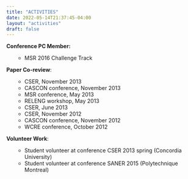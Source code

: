 ```yaml
---
title: "ACTIVITIES"
date: 2022-05-14T21:37:45-04:00
layout: "activities"
draft: false
---
```


<strong>Conference PC Member:</strong>

<ul>
<ul>
  <li>MSR 2016 Challenge Track</li>
</ul>
</ul>

<strong>Paper Co-review</strong>:

<ul>
<ul>
<li>CSER, November 2013</li>
<li>CASCON conference, November 2013</li>
<li>MSR conference, May 2013</li>
<li>RELENG workshop, May 2013</li>
<li>CSER, June 2013</li>
<li>CSER, November 2012</li>
<li>CASCON conference, November 2012</li>
<li>WCRE conference, October 2012</li>
</ul>
</ul>

<strong>Volunteer Work</strong>:

<ul>
<ul>
<li>Student volunteer at conference CSER 2013 spring (Concordia University)</li>
<li>Student volunteer at conference SANER 2015 (Polytechnique Montreal)</li>
</ul>
</ul>
